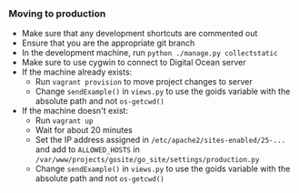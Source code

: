 ### Moving to production
- Make sure that any development shortcuts are commented out
- Ensure that you are the appropriate git branch
- In the development machine, run `python ./manage.py collectstatic`
- Make sure to use cygwin to connect to Digital Ocean server
- If the machine already exists:
  - Run `vagrant provision` to move project changes to server
  - Change `sendExample()` in `views.py` to use the goids variable with the absolute path
and not `os-getcwd()`
- If the machine doesn't exist:
  - Run `vagrant up`
  - Wait for about 20 minutes
  - Set the IP address assigned in `/etc/apache2/sites-enabled/25-...` and
add to `ALLOWED_HOSTS` in `/var/www/projects/gosite/go_site/settings/production.py`
  - Change `sendExample()` in `views.py` to use the goids variable with the absolute path
and not `os-getcwd()`
